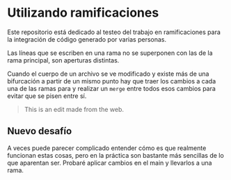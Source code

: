 # Utilizando ramificaciones

Este repositorio está dedicado al testeo del trabajo en ramificaciones para la integración de código generado por varias personas.

Las líneas que se escriben en una rama no se superponen con las de la rama principal, son aperturas distintas.

Cuando el cuerpo de un archivo se ve modificado y existe más de una bifurcación a partir de un mismo punto hay que traer los cambios a cada una de las ramas para y realizar un `merge` entre todos esos cambios para evitar que se pisen entre sí.

>This is an edit made from the web.

## Nuevo desafío

A veces puede parecer complicado entender cómo es que realmente funcionan estas cosas, pero en la práctica son bastante más sencillas de lo que aparentan ser. Probaré aplicar cambios en el main y llevarlos a una rama.